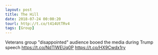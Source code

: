 ```yaml
---
layout: post
title: The Hill
date: 2018-07-24 00:00:20
tourl: http://t.co/t414UtTRv4
tags: [Group]
---
```

Veterans group "disappointed" audience booed the media during Trump speech https://t.co/NdTlWEUq0P https://t.co/HX9Cwdx1ry